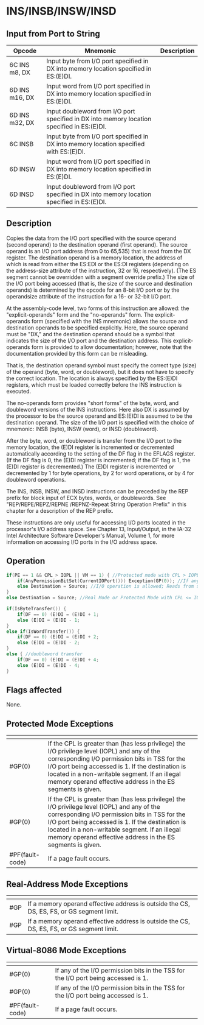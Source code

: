 # INS/INSB/INSW/INSD
 
## Input from Port to String
 
 
|Opcode|Mnemonic|Description|
|-|-|-|
|6C INS m8, DX|Input byte from I/O port specified in DX into memory location specified in ES:(E)DI.||
|6D INS m16, DX|Input word from I/O port specified in DX into memory location specified in ES:(E)DI.||
|6D INS m32, DX|Input doubleword from I/O port specified in DX into memory location specified in ES:(E)DI.||
|6C INSB|Input byte from I/O port specified in DX into memory location specified with ES:(E)DI.||
|6D INSW|Input word from I/O port specified in DX into memory location specified in ES:(E)DI.||
|6D INSD|Input doubleword from I/O port specified in DX into memory location specified in ES:(E)DI.||
 
## Description
 
Copies the data from the I/O port specified with the source operand (second operand) to the destination operand (first operand). The source operand is an I/O port address (from 0 to 65,535) that is read from the DX register. The destination operand is a memory location, the address of which is read from either the ES:EDI or the ES:DI registers (depending on the address-size attribute of the instruction, 32 or 16, respectively). (The ES segment cannot be overridden with a segment override prefix.) The size of the I/O port being accessed (that is, the size of the source and destination operands) is determined by the opcode for an 8-bit I/O port or by the operandsize attribute of the instruction for a 16- or 32-bit I/O port.
 
At the assembly-code level, two forms of this instruction are allowed: the "explicit-operands" form and the "no-operands" form. The explicit-operands form (specified with the INS mnemonic) allows the source and destination operands to be specified explicitly. Here, the source operand must be "DX," and the destination operand should be a symbol that indicates the size of the I/O port and the destination address. This explicit-operands form is provided to allow documentation; however, note that the documentation provided by this form can be misleading.
 
That is, the destination operand symbol must specify the correct type (size) of the operand (byte, word, or doubleword), but it does not have to specify the correct location. The location is always specified by the ES:(E)DI registers, which must be loaded correctly before the INS instruction is executed.
 
The no-operands form provides "short forms" of the byte, word, and doubleword versions of the INS instructions. Here also DX is assumed by the processor to be the source operand and ES:(E)DI is assumed to be the destination operand. The size of the I/O port is specified with the choice of mnemonic: INSB (byte), INSW (word), or INSD (doubleword).
 
After the byte, word, or doubleword is transfer from the I/O port to the memory location, the (E)DI register is incremented or decremented automatically according to the setting of the DF flag in the EFLAGS register. (If the DF flag is 0, the (E)DI register is incremented; if the DF flag is 1, the (E)DI register is decremented.) The (E)DI register is incremented or decremented by 1 for byte operations, by 2 for word operations, or by 4 for doubleword operations.
 
The INS, INSB, INSW, and INSD instructions can be preceded by the REP prefix for block input of ECX bytes, words, or doublewords. See "REP/REPE/REPZ/REPNE /REPNZ-Repeat String Operation Prefix" in this chapter for a description of the REP prefix.
 
These instructions are only useful for accessing I/O ports located in the processor's I/O address space. See Chapter 13, Input/Output, in the IA-32 Intel Architecture Software Developer's Manual, Volume 1, for more information on accessing I/O ports in the I/O address space.
 
 
## Operation
 
```c
if(PE == 1 && CPL > IOPL || VM == 1) { //Protected mode with CPL > IOPL or virtual-8086 mode
	if(AnyPermissionBitSet(CurrentIOPort())) Exception(GP(0)); //If any I/O Permission Bit for I/O port being accessed == 1 the I/O operation is not allowed
	else Destination = Source; //I/O operation is allowed; Reads from selected I/O port
}
else Destination = Source; //Real Mode or Protected Mode with CPL <= IOPL; Reads from selected I/O port

if(IsByteTransfer()) {
	if(DF == 0) (E)DI = (E)DI + 1;
	else (E)DI = (E)DI - 1;
}
else if(IsWordTransfer()) {
	if(DF == 0) (E)DI = (E)DI + 2;
	else (E)DI = (E)DI - 2;
}
else { //doubleword transfer
	if(DF == 0) (E)DI = (E)DI + 4;
	else (E)DI = (E)DI - 4;
}

```
 
 
## Flags affected
 
None.

 
 
## Protected Mode Exceptions
 
|[]()||
|-|-|
|#GP(0)|If the CPL is greater than (has less privilege) the I/O privilege level (IOPL) and any of the corresponding I/O permission bits in TSS for the I/O port being accessed is 1. If the destination is located in a non-writable segment. If an illegal memory operand effective address in the ES segments is given.|
|#GP(0)|If the CPL is greater than (has less privilege) the I/O privilege level (IOPL) and any of the corresponding I/O permission bits in TSS for the I/O port being accessed is 1. If the destination is located in a non-writable segment. If an illegal memory operand effective address in the ES segments is given.|
|#PF(fault-code)|If a page fault occurs.|
 
## Real-Address Mode Exceptions
 
|[]()||
|-|-|
|#GP|If a memory operand effective address is outside the CS, DS, ES, FS, or GS segment limit.|
|#GP|If a memory operand effective address is outside the CS, DS, ES, FS, or GS segment limit.|
 
## Virtual-8086 Mode Exceptions
 
|[]()||
|-|-|
|#GP(0)|If any of the I/O permission bits in the TSS for the I/O port being accessed is 1.|
|#GP(0)|If any of the I/O permission bits in the TSS for the I/O port being accessed is 1.|
|#PF(fault-code)|If a page fault occurs.|
